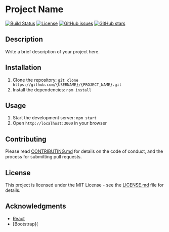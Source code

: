 # Project Name

[![Build Status](https://travis-ci.com/{USERNAME}/{PROJECT_NAME}.svg?branch=main)](https://travis-ci.com/{USERNAME}/{PROJECT_NAME})
[![License](https://img.shields.io/badge/license-MIT-blue.svg)](https://opensource.org/licenses/MIT)
[![GitHub issues](https://img.shields.io/github/issues/{USERNAME}/{PROJECT_NAME}.svg)](https://github.com/{USERNAME}/{PROJECT_NAME}/issues)
[![GitHub stars](https://img.shields.io/github/stars/{USERNAME}/{PROJECT_NAME}.svg)](https://github.com/{USERNAME}/{PROJECT_NAME}/stargazers)

## Description

Write a brief description of your project here.

## Installation

1. Clone the repository: `git clone https://github.com/{USERNAME}/{PROJECT_NAME}.git`
2. Install the dependencies: `npm install`

## Usage

1. Start the development server: `npm start`
2. Open `http://localhost:3000` in your browser

## Contributing

Please read [CONTRIBUTING.md](CONTRIBUTING.md) for details on the code of conduct, and the process for submitting pull requests.

## License

This project is licensed under the MIT License - see the [LICENSE.md](LICENSE.md) file for details.

## Acknowledgments

* [React](https://reactjs.org/)
* [Bootstrap](
